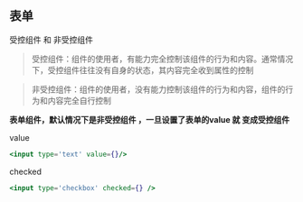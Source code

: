 ## 表单

受控组件 和 非受控组件

> 受控组件：组件的使用者，有能力完全控制该组件的行为和内容。通常情况下，受控组件往往没有自身的状态，其内容完全收到属性的控制

> 非受控组件：组件的使用者，没有能力控制该组件的行为和内容，组件的行为和内容完全自行控制

**表单组件，默认情况下是非受控组件 ，一旦设置了表单的value 就 变成受控组件**



value

```jsx
<input type='text' value={}/>
```



checked

```jsx
<input type='checkbox' checked={} />
```

